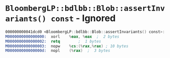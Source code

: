 # `BloombergLP::bdlbb::Blob::assertInvariants() const` - Ignored

```nasm
000000000041dcd0 <BloombergLP::bdlbb::Blob::assertInvariants() const>:
M0000000000000000:	xorl	%eax, %eax	;  2 bytes
M0000000000000002:	retq		;  1 bytes
M0000000000000003:	nopw	%cs:(%rax,%rax)	; 10 bytes
M000000000000000d:	nopl	(%rax)	;  3 bytes
```
